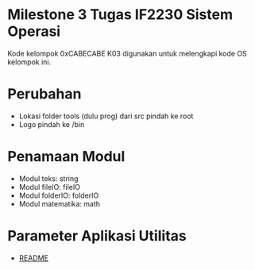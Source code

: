 # Milestone 3 Tugas IF2230 Sistem Operasi
Kode kelompok 0xCABECABE K03 digunakan untuk melengkapi kode OS kelompok ini.

# Perubahan
- Lokasi folder tools (dulu prog) dari src pindah ke root
- Logo pindah ke /bin

# Penamaan Modul
- Modul teks: string
- Modul fileIO: fileIO
- Modul folderIO: folderIO
- Modul matematika: math

# Parameter Aplikasi Utilitas
- [README](../src/c/shell/utilities/README.md)
